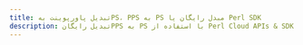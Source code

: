 ---title: تبدیل پاورپوینت بهPS، PPS به PS مبدل رایگان یا Perl SDKdescription: تبدیل رایگانPPS به PS با استفاده از Perl Cloud APIs & SDK. همچنین اسناد Microsoft PowerPoint را در Cloud ایجاد، ویرایش و رندر کنید.---